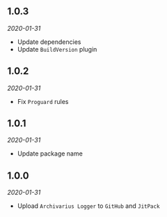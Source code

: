 1.0.3
-----
*2020-01-31*
 - Update dependencies
 - Update `BuildVersion` plugin

1.0.2
-----
*2020-01-31*
 - Fix `Proguard` rules
 
1.0.1
-----
*2020-01-31*
 - Update package name

1.0.0
-----
*2020-01-31*
 - Upload `Archivarius Logger` to `GitHub` and `JitPack`
